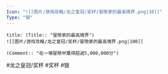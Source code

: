 ```yaml
---
Icon: "![[图片/游戏攻略/龙之皇冠/奖杯/冒險家的最高境界.png|30]]"
Type: "银"
---
```

```ad-common-silver-trophy
title: (Title:: "冒險家的最高境界")
![[图片/游戏攻略/龙之皇冠/奖杯/冒險家的最高境界.png|100]]

(Comment:: "在一場冒險中獲得超過5,000,000分")
```

#龙之皇冠/奖杯 #奖杯 #银
